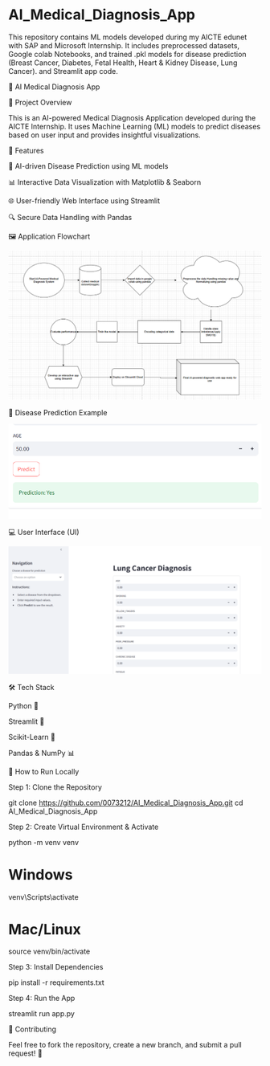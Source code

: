 # AI_Medical_Diagnosis_App
This repository contains ML models developed during my AICTE edunet with SAP and Microsoft Internship. It includes preprocessed datasets, Google colab Notebooks, and trained .pkl models for disease prediction (Breast Cancer, Diabetes, Fetal Health, Heart &amp; Kidney Disease, Lung Cancer). and Streamlit app code.

🏥 AI Medical Diagnosis App

📌 Project Overview

This is an AI-powered Medical Diagnosis Application developed during the AICTE Internship. It uses Machine Learning (ML) models to predict diseases based on user input and provides insightful visualizations.

🚀 Features

🏥 AI-driven Disease Prediction using ML models

📊 Interactive Data Visualization with Matplotlib & Seaborn

🌐 User-friendly Web Interface using Streamlit

🔍 Secure Data Handling with Pandas


🖼️ Application Flowchart

![Flowchart](images/Flowchart.png)

🎯 Disease Prediction Example

![Prediction](images/predict.png)

💻 User Interface (UI)

![UI](images/Main%20UI.png)

🛠️ Tech Stack

Python 🐍

Streamlit 🎨

Scikit-Learn 🤖

Pandas & NumPy 📊


📌 How to Run Locally

Step 1: Clone the Repository

git clone https://github.com/0073212/AI_Medical_Diagnosis_App.git
cd AI_Medical_Diagnosis_App

Step 2: Create Virtual Environment & Activate

python -m venv venv
# Windows
venv\Scripts\activate
# Mac/Linux
source venv/bin/activate

Step 3: Install Dependencies

pip install -r requirements.txt

Step 4: Run the App

streamlit run app.py

🤝 Contributing

Feel free to fork the repository, create a new branch, and submit a pull request! 🙌




